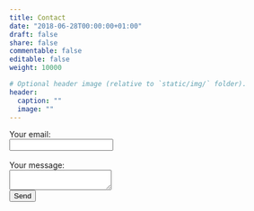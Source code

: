 ```yaml
---
title: Contact
date: "2018-06-28T00:00:00+01:00"
draft: false
share: false
commentable: false
editable: false
weight: 10000

# Optional header image (relative to `static/img/` folder).
header:
  caption: ""
  image: ""
---
```


<form
  action="https://formspree.io/xrgyavgk"
  method="POST"
>
  <label>
    Your email:
<br>
    <input type="text" name="_replyto">
  </label>
  <br>
  <label>
<br>
    Your message:
<br>
    <textarea name="message" width="2vw"></textarea>

  </label>

  <!-- your other form fields go here -->
<br>
  <button type="submit">Send</button>
</form>